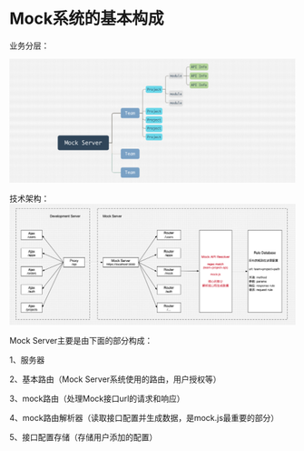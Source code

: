 # Mock系统的基本构成

业务分层：

![](/assets/mock-server-comps.png)

技术架构：![](/assets/mock-system.png)

Mock Server主要是由下面的部分构成：

1、服务器

2、基本路由（Mock Server系统使用的路由，用户授权等）

3、mock路由（处理Mock接口url的请求和响应）

4、mock路由解析器（读取接口配置并生成数据，是mock.js最重要的部分）

5、接口配置存储（存储用户添加的配置）

